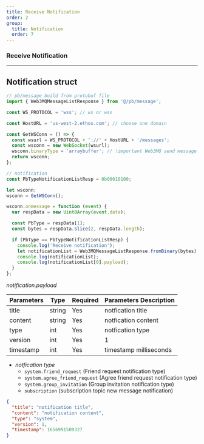```yaml
---
title: Receive Notification
order: 2
group:
  title: Notification
  order: 7
---
```


### Receive Notification

---

## Notification struct

```js
// pb/message build from protobuf file
import { Web3MQMessageListResponse } from '@/pb/message';

const WS_PROTOCOL = 'wss'; // ws or wss

const HostURL = 'us-west-2.ethos.com'; // choose one domain

const GetWSConn = () => {
  const wsurl = WS_PROTOCOL + '://' + HostURL + '/messages';
  const wsconn = new WebSocket(wsurl);
  wsconn.binaryType = 'arraybuffer'; // !important Web3MQ send message use protobuf
  return wsconn;
};

// notification
const PbTypeNotificationListResp = 0b00010100;

let wsconn;
wsconn = GetWSConn();

wsconn.onmessage = function (event) {
  var respData = new Uint8Array(event.data);

  const PbType = respData[1];
  const bytes = respData.slice(2, respData.length);

  if (PbType == PbTypeNotificationListResp) {
    console.log('Receive notification');
    let notificationList = Web3MQMessageListResponse.fromBinary(bytes);
    console.log(notificationList);
    console.log(notificationList[0].payload);
  }
};
```

_notification.payload_

| Parameters | Type   | Required | Parameters Description |
| ---------- | ------ | -------- | ---------------------- |
| title      | string | Yes      | notfication title      |
| content    | string | Yes      | notfication content    |
| type       | int    | Yes      | notfication type       |
| version    | int    | Yes      | 1                      |
| timestamp  | int    | Yes      | timestamp milliseconds |

- _notfication type_
    - `system.friend_request` (Friend request notification type)
    - `system.agree_friend_request` (Agree friend request notification type)
    - `system.group_invitation` (Group invitation notification type)
    - `subscription` (subscription topic new message notification)

```json
{
  "title": "notification title",
  "content": "notification content",
  "type": "system",
  "version": 1,
  "timestamp": 1656991509327
}
```
